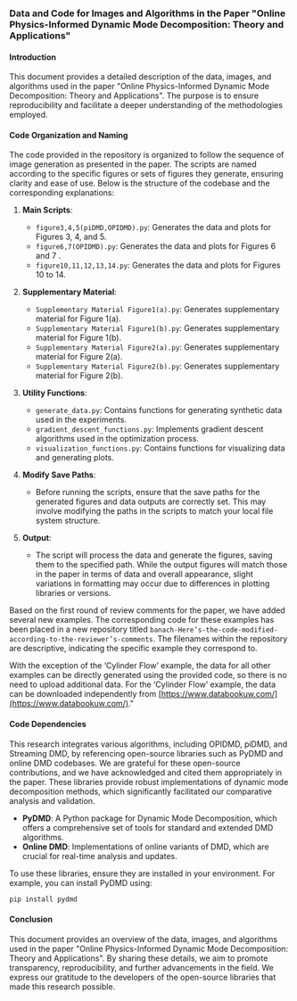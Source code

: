 
### Data and Code for Images and Algorithms in the Paper "Online Physics-Informed Dynamic Mode Decomposition: Theory and Applications"

#### Introduction
This document provides a detailed description of the data, images, and algorithms used in the paper "Online Physics-Informed Dynamic Mode Decomposition: Theory and Applications". The purpose is to ensure reproducibility and facilitate a deeper understanding of the methodologies employed.

#### Code Organization and Naming
The code provided in the repository is organized to follow the sequence of image generation as presented in the paper. The scripts are named according to the specific figures or sets of figures they generate, ensuring clarity and ease of use. Below is the structure of the codebase and the corresponding explanations:

1. **Main Scripts**:
    - `figure3,4,5(piDMD,OPIDMD).py`: Generates the data and plots for Figures 3, 4, and 5.
    - `figure6,7(OPIDMD).py`: Generates the data and plots for Figures 6 and 7 .
    - `figure10,11,12,13,14.py`: Generates the data and plots for Figures 10 to 14.

2. **Supplementary Material**:
    - `Supplementary Material Figure1(a).py`: Generates supplementary material for Figure 1(a).
    - `Supplementary Material Figure1(b).py`: Generates supplementary material for Figure 1(b).
    - `Supplementary Material Figure2(a).py`: Generates supplementary material for Figure 2(a).
    - `Supplementary Material Figure2(b).py`: Generates supplementary material for Figure 2(b).

3. **Utility Functions**:
    - `generate_data.py`: Contains functions for generating synthetic data used in the experiments.
    - `gradient_descent_functions.py`: Implements gradient descent algorithms used in the optimization process.
    - `visualization_functions.py`: Contains functions for visualizing data and generating plots.

4. **Modify Save Paths**: 
    - Before running the scripts, ensure that the save paths for the generated figures and data outputs are correctly set. This may involve modifying the paths in the scripts to match your local file system structure.
   

5. **Output**:
    - The script will process the data and generate the figures, saving them to the specified path. While the output figures will match those in the paper in terms of data and overall appearance, slight variations in formatting may occur due to differences in plotting libraries or versions.

Based on the first round of review comments for the paper, we have added several new examples. The corresponding code for these examples has been placed in a new repository titled `banach-Here’s-the-code-modified-according-to-the-reviewer’s-comments`. The filenames within the repository are descriptive, indicating the specific example they correspond to. 

With the exception of the ‘Cylinder Flow’ example, the data for all other examples can be directly generated using the provided code, so there is no need to upload additional data. For the ‘Cylinder Flow’ example, the data can be downloaded independently from [https://www.databookuw.com/](https://www.databookuw.com/)."



#### Code Dependencies
This research integrates various algorithms, including OPIDMD, piDMD, and Streaming DMD, by referencing open-source libraries such as PyDMD and online DMD codebases. We are grateful for these open-source contributions, and we have acknowledged and cited them appropriately in the paper. These libraries provide robust implementations of dynamic mode decomposition methods, which significantly facilitated our comparative analysis and validation.

- **PyDMD**: A Python package for Dynamic Mode Decomposition, which offers a comprehensive set of tools for standard and extended DMD algorithms.
- **Online DMD**: Implementations of online variants of DMD, which are crucial for real-time analysis and updates.

To use these libraries, ensure they are installed in your environment. For example, you can install PyDMD using:
```bash
pip install pydmd
```

#### Conclusion
This document provides an overview of the data, images, and algorithms used in the paper "Online Physics-Informed Dynamic Mode Decomposition: Theory and Applications". By sharing these details, we aim to promote transparency, reproducibility, and further advancements in the field. We express our gratitude to the developers of the open-source libraries that made this research possible.


